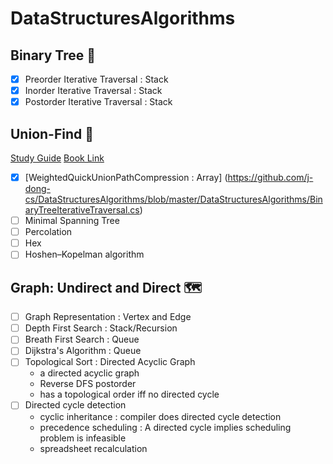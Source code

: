 # DataStructuresAlgorithms
## Binary Tree  :evergreen_tree: 
- [x] Preorder Iterative Traversal : Stack
- [x] Inorder Iterative Traversal : Stack
- [x] Postorder Iterative Traversal : Stack

## Union-Find :rocket:
[Study Guide](https://www.cs.princeton.edu/courses/archive/fall19/cos226/lectures/study/15UnionFind.html)
[Book Link](https://algs4.cs.princeton.edu/15uf/)
- [x] [WeightedQuickUnionPathCompression : Array] (https://github.com/j-dong-cs/DataStructuresAlgorithms/blob/master/DataStructuresAlgorithms/BinaryTreeIterativeTraversal.cs)
- [ ] Minimal Spanning Tree
- [ ] Percolation
- [ ] Hex
- [ ] Hoshen–Kopelman algorithm

## Graph: Undirect and Direct :world_map:	
- [ ] Graph Representation : Vertex and Edge
- [ ] Depth First Search : Stack/Recursion
- [ ] Breath First Search : Queue
- [ ] Dijkstra's Algorithm : Queue
- [ ] Topological Sort : Directed Acyclic Graph
  - a directed acyclic graph
  - Reverse DFS postorder
  - has a topological order iff no directed cycle
- [ ] Directed cycle detection 
  - cyclic inheritance : compiler does directed cycle detection
  - precedence scheduling : A directed cycle implies scheduling problem is infeasible
  - spreadsheet recalculation
